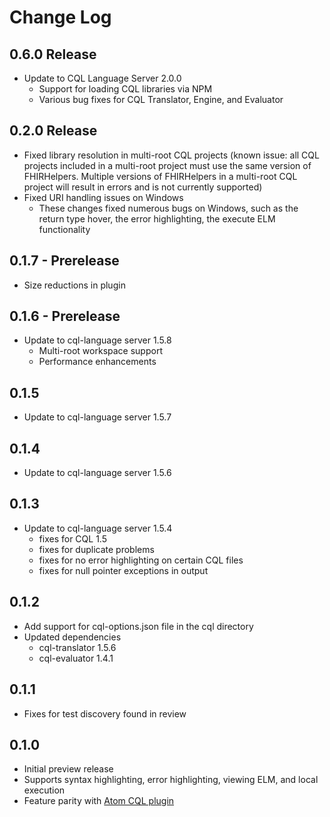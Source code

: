 # Change Log

## 0.6.0 Release

* Update to CQL Language Server 2.0.0
  * Support for loading CQL libraries via NPM
  * Various bug fixes for CQL Translator, Engine, and Evaluator

## 0.2.0 Release

* Fixed library resolution in multi-root CQL projects (known issue: all CQL projects included in a multi-root project must use the same version of FHIRHelpers.  Multiple versions of FHIRHelpers in a multi-root CQL project will result in errors and is not currently supported)
* Fixed URI handling issues on Windows
  * These changes fixed numerous bugs on Windows, such as the return type hover, the error highlighting, the execute ELM functionality

## 0.1.7 - Prerelease

* Size reductions in plugin

## 0.1.6 - Prerelease

* Update to cql-language server 1.5.8
  * Multi-root workspace support
  * Performance enhancements

## 0.1.5

* Update to cql-language server 1.5.7

## 0.1.4

* Update to cql-language server 1.5.6

## 0.1.3

* Update to cql-language server 1.5.4
  * fixes for CQL 1.5
  * fixes for duplicate problems
  * fixes for no error highlighting on certain CQL files
  * fixes for null pointer exceptions in output

## 0.1.2

* Add support for cql-options.json file in the cql directory
* Updated dependencies
  * cql-translator 1.5.6
  * cql-evaluator 1.4.1

## 0.1.1

* Fixes for test discovery found in review

## 0.1.0

* Initial preview release
* Supports syntax highlighting, error highlighting, viewing ELM, and local execution
* Feature parity with [Atom CQL plugin](https://github.com/cqframework/atom_cql_support)
